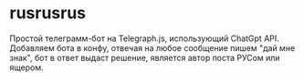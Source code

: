 # rusrusrus

Простой телеграмм-бот на Telegraph.js, использующий ChatGpt API. Добавляем бота в конфу, отвечая на любое сообщение пишем "дай мне знак", бот в ответ выдаст решение, является автор поста РУСом или ящером.
